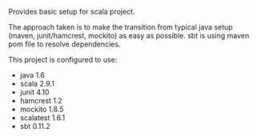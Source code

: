 Provides basic setup for scala project. 

The approach taken is to make the transition from typical java setup (maven, junit/hamcrest, mockito) as easy as possible.
sbt is using maven pom file to resolve dependencies.

This project is configured to use:
* java 1.6
* scala 2.9.1
* junit 4.10
* hamcrest 1.2
* mockito 1.8.5
* scalatest 1.6.1
* sbt 0.11.2
